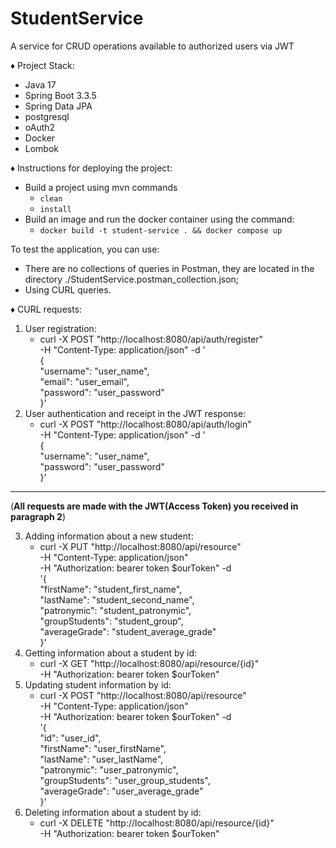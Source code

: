 # StudentService
A service for CRUD operations available to authorized users via JWT

♦ Project Stack:
* Java 17
* Spring Boot 3.3.5
* Spring Data JPA
* postgresql
* oAuth2
* Docker
* Lombok  

♦ Instructions for deploying the project:
* Build a project using mvn commands
    * `clean`
    * `install`
* Build an image and run the docker container using the command:
    * `docker build -t student-service . && docker compose up`

To test the application, you can use:    
* There are no collections of queries in Postman, they are located in the directory ./StudentService.postman_collection.json;  
* Using CURL queries.

♦ CURL requests:
1. User registration:
    * curl -X POST "http://localhost:8080/api/auth/register"  
    -H "Content-Type: application/json"   -d '  
    {  
    "username": "user_name",  
    "email": "user_email",  
    "password": "user_password"  
}' 
2. User authentication and receipt in the JWT response:
    * curl -X POST "http://localhost:8080/api/auth/login"  
    -H "Content-Type: application/json"   -d '  
    {  
    "username": "user_name",  
    "password": "user_password"  
}' 

***

(**All requests are made with the JWT(Access Token) you received in paragraph 2**)

3. Adding information about a new student:
    * curl -X PUT "http://localhost:8080/api/resource"  
    -H "Content-Type: application/json"  
    -H "Authorization: bearer token $ourToken"   -d  
    '{  
    "firstName": "student_first_name",  
    "lastName": "student_second_name",  
    "patronymic": "student_patronymic",  
    "groupStudents": "student_group",  
    "averageGrade": "student_average_grade"  
}'
4. Getting information about a student by id:
    * curl -X GET "http://localhost:8080/api/resource/{id}"  
    -H "Authorization: bearer token $ourToken"
5. Updating student information by id:
    * curl -X POST "http://localhost:8080/api/resource"  
    -H "Content-Type: application/json"  
    -H "Authorization: bearer token $ourToken"   -d  
    '{  
    "id":  "user_id",  
    "firstName": "user_firstName",  
    "lastName": "user_lastName",  
    "patronymic": "user_patronymic",  
    "groupStudents": "user_group_students",  
    "averageGrade": "user_average_grade"  
}'
6. Deleting information about a student by id:
    * curl -X DELETE "http://localhost:8080/api/resource/{id}"  
    -H "Authorization: bearer token $ourToken" 

